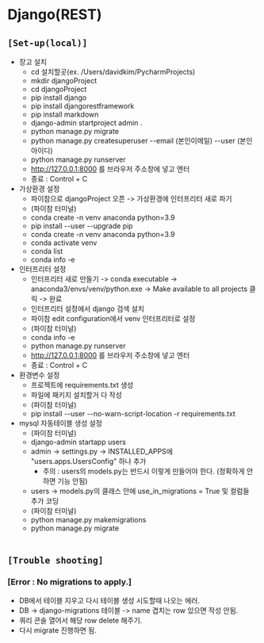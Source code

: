 # Django(REST)

## `[Set-up(local)]`
* 장고 설치
    * cd 설치할곳(ex. /Users/davidkim/PycharmProjects)
    * mkdir djangoProject
    * cd djangoProject
    * pip install django
    * pip install djangorestframework
    * pip install markdown
    * django-admin startproject admin .
    * python manage.py migrate
    * python manage.py createsuperuser --email (본인이메일) --user (본인아이디)
    * python manage.py runserver
    * http://127.0.0.1:8000 를 브라우저 주소창에 넣고 엔터
    * 종료 : Control + C
* 가상환경 설정
    * 파이참으로 djangoProject 오픈 -> 가상환경에 인터프리터 새로 파기
    * (파이참 터미널)
    * conda create -n venv anaconda python=3.9
    * pip install --user --upgrade pip
    * conda create -n venv anaconda python=3.9
    * conda activate venv
    * conda list
    * conda info -e
* 인터프리터 설정
    * 인터프리터 새로 만들기 -> conda executable -> anaconda3/envs/venv/python.exe -> Make available to all projects 클릭 -> 완료
    * 인터프리터 설정에서 django 검색 설치
    * 파이참 edit configuration에서 venv 인터프리터로 설정
    * (파이참 터미널)
    * conda info -e
    * python manage.py runserver
    * http://127.0.0.1:8000 를 브라우저 주소창에 넣고 엔터
    * 종료 : Control + C
* 환경변수 설정
    * 프로젝트에 requirements.txt 생성
    * 파일에 패키지 설치할거 다 작성
    * (파이참 터미널)
    * pip install --user --no-warn-script-location -r requirements.txt 
* mysql 자동테이블 생성 설정
    * (파이참 터미널)
    * django-admin startapp users
    * admin -> settings.py -> INSTALLED_APPS에 "users.apps.UsersConfig" 하나 추가
        * 주의 : users의 models.py는 반드시 이렇게 만들어야 한다. (정확하게 안하면 기능 안됨)
    * users -> models.py의 클래스 안에 use_in_migrations = True 및 컬럼들 추가 코딩
    * (파이참 터미널)
    * python manage.py makemigrations
    * python manage.py migrate<br><br>



## `[Trouble shooting]`

### [Error : No migrations to apply.]
* DB에서 테이블 지우고 다시 테이블 생성 시도할때 나오는 에러.
* DB -> django-migrations 테이블 -> name 겹치는 row 있으면 작성 안됨.
* 쿼리 콘솔 열어서 해당 row delete 해주기.
* 다시 migrate 진행하면 됨.<br><br>

